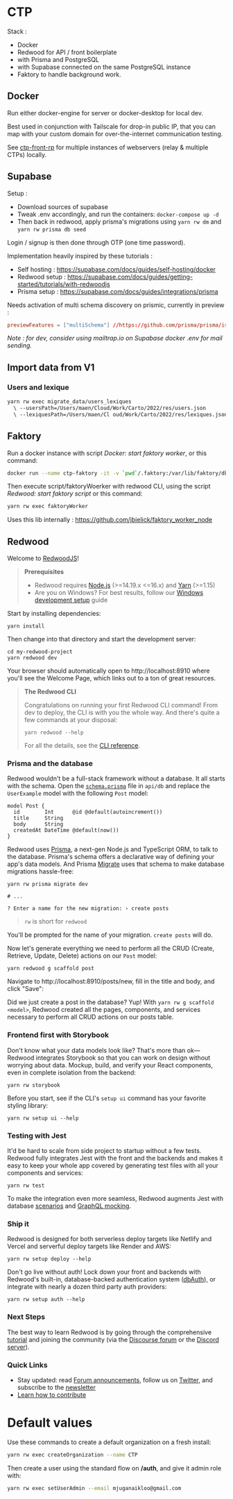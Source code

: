 # CTP

Stack :
- Docker
- Redwood for API / front boilerplate
- with Prisma and PostgreSQL
- with Supabase connected on the same PostgreSQL instance
- Faktory to handle background work.

## Docker

Run either docker-engine for server or docker-desktop for local dev.

Best used in conjunction with Tailscale for drop-in public IP, that you can map with your custom domain for over-the-internet communication testing.

See [ctp-front-rp](https://github.com/bigood/ctp-front-rp) for multiple instances of webservers (relay & multiple CTPs) locally.

## Supabase

Setup :
- Download sources of supabase
- Tweak .env accordingly, and run the containers: `docker-compose up -d`
- Then back in redwood, apply prisma's migrations using `yarn rw dm` and `yarn rw prisma db seed`

Login / signup is then done through OTP (one time password).

Implementation heavily inspired by these tutorials :
- Self hosting : https://supabase.com/docs/guides/self-hosting/docker
- Redwood setup : https://supabase.com/docs/guides/getting-started/tutorials/with-redwoodjs
- Prisma setup : https://supabase.com/docs/guides/integrations/prisma

Needs activation of multi schema discovery on prismic, currently in preview :

```conf
previewFeatures = ["multiSchema"] //https://github.com/prisma/prisma/issues/1175#issuecomment-1336491410
```


*Note : for dev, consider using mailtrap.io on Supabase docker .env for mail sending.*

## Import data from V1

### Users and lexique

```bash
yarn rw exec migrate_data/users_lexiques
  \ --usersPath=/Users/maen/Cloud/Work/Carto/2022/res/users.json
  \ --lexiquesPath=/Users/maen/Cl oud/Work/Carto/2022/res/lexiques.json
```

## Faktory

Run a docker instance with script *Docker: start faktory worker*, or this command:

```bash
docker run --name ctp-faktory -it -v `pwd`/.faktory:/var/lib/faktory/db -p 127.0.0.1:7419:7419 -p 127.0.0.1:7420:7420 contribsys/faktory:latest /faktory -b :7419 -w :7420
```

Then execute script/faktoryWoerker with redwood CLI, using the script *Redwood: start faktory script* or this command:

```bash
yarn rw exec faktoryWorker
```

Uses this lib internally : https://github.com/jbielick/faktory_worker_node


## Redwood

Welcome to [RedwoodJS](https://redwoodjs.com)!

> **Prerequisites**
>
> - Redwood requires [Node.js](https://nodejs.org/en/) (>=14.19.x <=16.x) and [Yarn](https://yarnpkg.com/) (>=1.15)
> - Are you on Windows? For best results, follow our [Windows development setup](https://redwoodjs.com/docs/how-to/windows-development-setup) guide

Start by installing dependencies:

```
yarn install
```

Then change into that directory and start the development server:

```
cd my-redwood-project
yarn redwood dev
```

Your browser should automatically open to http://localhost:8910 where you'll see the Welcome Page, which links out to a ton of great resources.

> **The Redwood CLI**
>
> Congratulations on running your first Redwood CLI command!
> From dev to deploy, the CLI is with you the whole way.
> And there's quite a few commands at your disposal:
> ```
> yarn redwood --help
> ```
> For all the details, see the [CLI reference](https://redwoodjs.com/docs/cli-commands).

### Prisma and the database

Redwood wouldn't be a full-stack framework without a database. It all starts with the schema. Open the [`schema.prisma`](api/db/schema.prisma) file in `api/db` and replace the `UserExample` model with the following `Post` model:

```
model Post {
  id        Int      @id @default(autoincrement())
  title     String
  body      String
  createdAt DateTime @default(now())
}
```

Redwood uses [Prisma](https://www.prisma.io/), a next-gen Node.js and TypeScript ORM, to talk to the database. Prisma's schema offers a declarative way of defining your app's data models. And Prisma [Migrate](https://www.prisma.io/migrate) uses that schema to make database migrations hassle-free:

```
yarn rw prisma migrate dev

# ...

? Enter a name for the new migration: › create posts
```

> `rw` is short for `redwood`

You'll be prompted for the name of your migration. `create posts` will do.

Now let's generate everything we need to perform all the CRUD (Create, Retrieve, Update, Delete) actions on our `Post` model:

```
yarn redwood g scaffold post
```

Navigate to http://localhost:8910/posts/new, fill in the title and body, and click "Save":

Did we just create a post in the database? Yup! With `yarn rw g scaffold <model>`, Redwood created all the pages, components, and services necessary to perform all CRUD actions on our posts table.

### Frontend first with Storybook

Don't know what your data models look like?
That's more than ok—Redwood integrates Storybook so that you can work on design without worrying about data.
Mockup, build, and verify your React components, even in complete isolation from the backend:

```
yarn rw storybook
```

Before you start, see if the CLI's `setup ui` command has your favorite styling library:

```
yarn rw setup ui --help
```

### Testing with Jest

It'd be hard to scale from side project to startup without a few tests.
Redwood fully integrates Jest with the front and the backends and makes it easy to keep your whole app covered by generating test files with all your components and services:

```
yarn rw test
```

To make the integration even more seamless, Redwood augments Jest with database [scenarios](https://redwoodjs.com/docs/testing.md#scenarios)  and [GraphQL mocking](https://redwoodjs.com/docs/testing.md#mocking-graphql-calls).

### Ship it

Redwood is designed for both serverless deploy targets like Netlify and Vercel and serverful deploy targets like Render and AWS:

```
yarn rw setup deploy --help
```

Don't go live without auth!
Lock down your front and backends with Redwood's built-in, database-backed authentication system ([dbAuth](https://redwoodjs.com/docs/authentication#self-hosted-auth-installation-and-setup)), or integrate with nearly a dozen third party auth providers:

```
yarn rw setup auth --help
```

### Next Steps

The best way to learn Redwood is by going through the comprehensive [tutorial](https://redwoodjs.com/docs/tutorial/foreword) and joining the community (via the [Discourse forum](https://community.redwoodjs.com) or the [Discord server](https://discord.gg/redwoodjs)).

### Quick Links

- Stay updated: read [Forum announcements](https://community.redwoodjs.com/c/announcements/5), follow us on [Twitter](https://twitter.com/redwoodjs), and subscribe to the [newsletter](https://redwoodjs.com/newsletter)
- [Learn how to contribute](https://redwoodjs.com/docs/contributing)


# Default values

Use these commands to create a default organization on a fresh install:

```bash
yarn rw exec createOrganization --name CTP
```
Then create a user using the standard flow on **/auth**, and give it admin role with:

```bash
yarn rw exec setUserAdmin --email mjuganaikloo@gmail.com
```